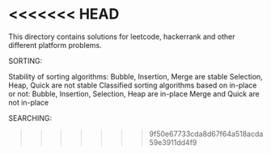 <<<<<<< HEAD
=======
This directory contains solutions for leetcode, hackerrank and other different platform problems.

SORTING:

Stability of sorting algorithms:
    Bubble, Insertion, Merge are stable
    Selection, Heap, Quick are not stable
Classified sorting algorithms based on in-place or not:
    Bubble, Insertion, Selection, Heap are in-place
    Merge and Quick are not in-place

SEARCHING:

>>>>>>> 9f50e67733cda8d67f64a518acda59e3911dd4f9
